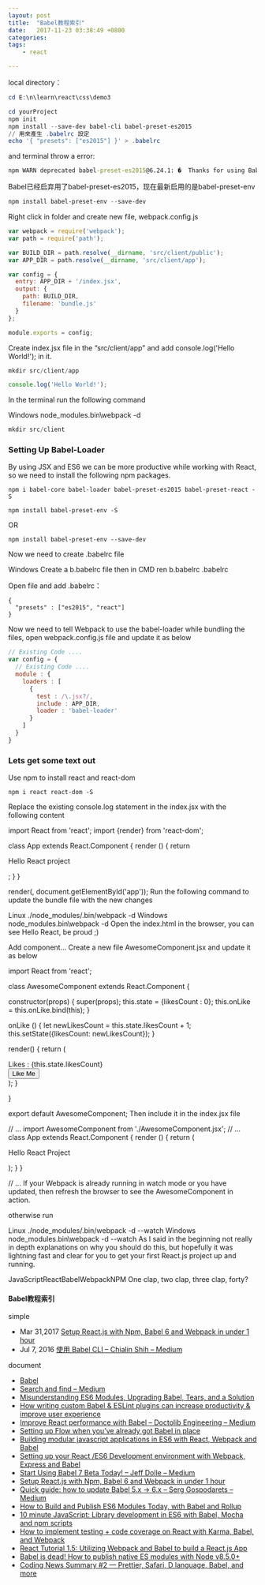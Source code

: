```yaml
---
layout: post
title:  "Babel教程索引"
date:   2017-11-23 03:38:49 +0800
categories:  
tags: 
    - react 

---
```


local directory：

```powershell
cd E:\n\learn\react\css\demo3
```


```powershell
cd yourProject
npm init
npm install --save-dev babel-cli babel-preset-es2015
// 用來產生 .babelrc 設定
echo '{ "presets": ["es2015"] }' > .babelrc
```

and terminal  throw a error:

```bat
npm WARN deprecated babel-preset-es2015@6.24.1: �  Thanks for using Babel: we recommend using babel-preset-env now: please read babeljs.io/env to update!
```

Babel已经启弃用了babel-preset-es2015，现在最新启用的是babel-preset-env

```powershell
npm install babel-preset-env --save-dev
```

Right click in folder and create new file, webpack.config.js

```javascript
var webpack = require('webpack');
var path = require('path');

var BUILD_DIR = path.resolve(__dirname, 'src/client/public');
var APP_DIR = path.resolve(__dirname, 'src/client/app');

var config = {
  entry: APP_DIR + '/index.jsx',
  output: {
    path: BUILD_DIR,
    filename: 'bundle.js'
  }
};

module.exports = config;
```

Create index.jsx file in the “src/client/app” and add console.log('Hello World!'); in it.

```powershell
mkdir src/client/app
```


```javascript
console.log('Hello World!');
```


In the terminal run the following command

Windows
node_modules\.bin\webpack -d


```powershell
mkdir src/client
```
### Setting Up Babel-Loader ###
By using JSX and ES6 we can be more productive while working with React, so we need to install the following npm packages.

	npm i babel-core babel-loader babel-preset-es2015 babel-preset-react -S

	npm install babel-preset-env -S

OR

	npm install babel-preset-env --save-dev

Now we need to create .babelrc file


Windows
Create a b.babelrc file then in CMD
ren b.babelrc .babelrc

Open file and add
.babelrc：

	
	{
	  "presets" : ["es2015", "react"]
	}


Now we need to tell Webpack to use the babel-loader while bundling the files, open webpack.config.js file and update it as below

```javascript
// Existing Code ....
var config = {
  // Existing Code ....
  module : {
    loaders : [
      {
        test : /\.jsx?/,
        include : APP_DIR,
        loader : 'babel-loader'
      }
    ]
  }
}
```

### Lets get some text out ###

Use npm to install react and react-dom

	npm i react react-dom -S

Replace the existing console.log statement in the index.jsx with the following content

import React from 'react';
import {render} from 'react-dom';

class App extends React.Component {
  render () {
    return <p> Hello React project</p>;
  }
}

render(<App/>, document.getElementById('app'));
Run the following command to update the bundle file with the new changes

Linux
./node_modules/.bin/webpack -d
Windows
node_modules\.bin\webpack -d
Open the index.html in the browser, you can see Hello React, be proud ;)

Add component…
Create a new file AwesomeComponent.jsx and update it as below

import React from 'react';

class AwesomeComponent extends React.Component {

  constructor(props) {
    super(props);
    this.state = {likesCount : 0};
    this.onLike = this.onLike.bind(this);
  }

  onLike () {
    let newLikesCount = this.state.likesCount + 1;
    this.setState({likesCount: newLikesCount});
  }

  render() {
    return (
      <div>
        Likes : <span>{this.state.likesCount}</span>
        <div><button onClick={this.onLike}>Like Me</button></div>
      </div>
    );
  }

}

export default AwesomeComponent;
Then include it in the index.jsx file

// ...
import AwesomeComponent from './AwesomeComponent.jsx';
// ...
class App extends React.Component {
  render () {
    return (
      <div>
        <p> Hello React Project</p>
        <AwesomeComponent />
      </div>
    );
  }
}

// ...
If your Webpack is already running in watch mode or you have updated, then refresh the browser to see the AwesomeComponent in action.

otherwise run

Linux
./node_modules/.bin/webpack -d --watch
Windows
node_modules\.bin\webpack -d --watch
As I said in the beginning not really in depth explanations on why you should do this, but hopefully it was lightning fast and clear for you to get your first React.js project up and running.

JavaScriptReactBabelWebpackNPM
One clap, two clap, three clap, forty?



#### Babel教程索引 ####

simple

* Mar 31,2017 [Setup React.js with Npm, Babel 6 and Webpack in under 1 hour](https://medium.com/@fastlane80/setup-react-js-with-npm-babel-6-and-webpack-in-under-1-hour-1a714f973506)
* Jul 7, 2016 [使用 Babel CLI – Chialin Shih – Medium](https://medium.com/@chialin/使用-babel-cli-e18ee5541646)


document

* [Babel](http://babeljs.io/docs/plugins/preset-es2015/)
* [Search and find – Medium](https://medium.com/search?q=Babel%20)
* [Misunderstanding ES6 Modules, Upgrading Babel, Tears, and a Solution](https://blog.kentcdodds.com/misunderstanding-es6-modules-upgrading-babel-tears-and-a-solution-ad2d5ab93ce0)
* [How writing custom Babel & ESLint plugins can increase productivity & improve user experience](https://blog.kentcdodds.com/how-writing-custom-babel-and-eslint-plugins-can-increase-your-productivity-and-improve-user-fd6dd8076e26)
* [Improve React performance with Babel – Doctolib Engineering – Medium](https://medium.com/doctolib-engineering/improve-react-performance-with-babel-16f1becfaa25)
* [Setting up Flow when you’ve already got Babel in place](https://medium.freecodecamp.org/using-flow-with-babel-c04fdca8d14d)
* [Building modular javascript applications in ES6 with React, Webpack and Babel](https://towardsdatascience.com/building-modular-javascript-applications-in-es6-with-react-webpack-and-babel-538189cd485f)
* [Setting up your React /ES6 Development environment with Webpack, Express and Babel](https://blog.hellojs.org/setting-up-your-react-es6-development-environment-with-webpack-express-and-babel-e2a53994ade)
* [Start Using Babel 7 Beta Today! – Jeff Dolle – Medium](https://medium.com/@jdolle/babel-7-beta-instructions-aed5cf17048b)
* [Setup React.js with Npm, Babel 6 and Webpack in under 1 hour](https://medium.com/@fastlane80/setup-react-js-with-npm-babel-6-and-webpack-in-under-1-hour-1a714f973506)
* [Quick guide: how to update Babel 5.x -> 6.x – Serg Gospodarets – Medium](https://medium.com/@malyw/how-to-update-babel-5-x-6-x-d828c230ec53)
* [How to Build and Publish ES6 Modules Today, with Babel and Rollup](https://medium.com/@tarkus/how-to-build-and-publish-es6-modules-today-with-babel-and-rollup-4426d9c7ca71)
* [10 minute JavaScript: Library development in ES6 with Babel, Mocha and npm scripts](https://blog.hellojs.org/10-minute-javascript-library-development-in-es6-with-babel-mocha-and-npm-scripts-9f08b22e69c3)
* [How to implement testing + code coverage on React with Karma, Babel, and Webpack](https://medium.com/@scbarrus/how-to-get-test-coverage-on-react-with-karma-babel-and-webpack-c9273d805063)
* [React Tutorial 1.5: Utilizing Webpack and Babel to build a React.js App](https://tylermcginnis.com/react-js-tutorial-1-5-utilizing-webpack-and-babel-to-build-a-react-js-app/)
* [Babel is dead! How to publish native ES modules with Node v8.5.0+](https://medium.com/@dandv/publishing-native-es-modules-with-node-v8-5-0-730736e0f612)
* [Coding News Summary #2 — Prettier, Safari, D language, Babel, and more](https://edgecoders.com/coding-news-summary-2-prettier-safari-d-language-babel-and-more-bbcea7ce992c)